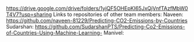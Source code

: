 https://drive.google.com/drive/folders/1yjQF5OHEpKI65JxQjVnfTAzfMbW0T4V7?usp=sharing
Links to repositories of other team members:
Naveen: https://github.com/naveen-81229/Predicting-CO2-Emissions-by-Countries
Sudarshan: https://github.com/SudarshanPTS/Predicting-Co2-Emissions-of-Countries-Using-Machine-Learning-
Manivel: 
